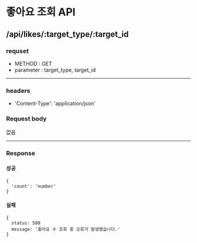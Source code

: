 # 좋아요 조회 API

## /api/likes/:target_type/:target_id

### requset

- METHOD : GET
- parameter : target_type, target_id

---

### headers

- 'Content-Type': 'application/json'

### Request body

없음

---

### Response

#### 성공

```
{
  'count': 'number'
}
```

#### 실패

```
{
  status: 500
  message: '좋아요 수 조회 중 오류가 발생했습니다.'
}
```
